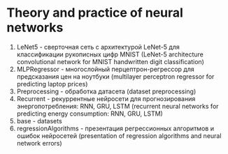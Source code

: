 # Theory and practice of neural networks
1. LeNet5 - сверточная сеть с архитектурой LeNet-5 для классификации рукописных цифр MNIST (LeNet-5 architecture convolutional network for MNIST handwritten digit classification)
3. MLPRegressor - многослойный перцептрон-регресcор для предсказания цен на ноутбуки (multilayer perceptron regressor for predicting laptop prices)
4. Preprocessing - обработка датасета (dataset preprocessing)
5. Recurrent - рекуррентные нейросети для прогнозирования энергопотребления: RNN, GRU, LSTM (recurrent neural networks for predicting energy consumption: RNN, GRU, LSTM)
2. base - datasets
3. regressionAlgorithms - презентация регрессионных алгоритмов и ошибок нейросетей (presentation of regression algorithms and neural network errors)

